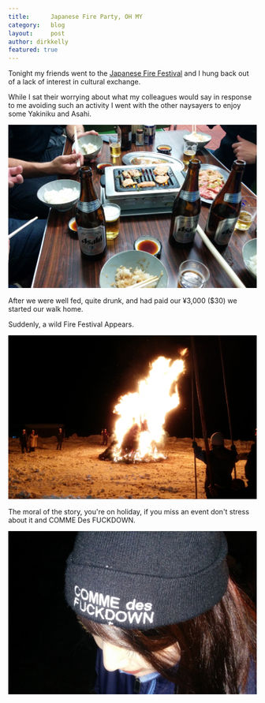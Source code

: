 ```yaml
---
title:      Japanese Fire Party, OH MY
category:   blog
layout:     post
author: dirkkelly
featured: true
---
```


Tonight my friends went to the [Japanese Fire Festival](bit.ly/1e0h6)
and I hung back out of a lack of interest in cultural exchange.

While I sat their worrying about what my colleagues would say
in response to me avoiding such an activity I went with the
other naysayers to enjoy some Yakiniku and Asahi.

![Yakuniku and Asahi](/blog/images/yakiniku-and-asahi.jpg)

After we were well fed, quite drunk, and had paid our ¥3,000 ($30)
we started our walk home.

Suddenly, a wild Fire Festival Appears.

![Fire Festival](/blog/images/fire-festival.jpg)

The moral of the story, you're on holiday, if you miss an event
don't stress about it and COMME Des FUCKDOWN.

![COMME des FUCKDOWN](/blog/images/comme-des-fuckdown.jpg)
